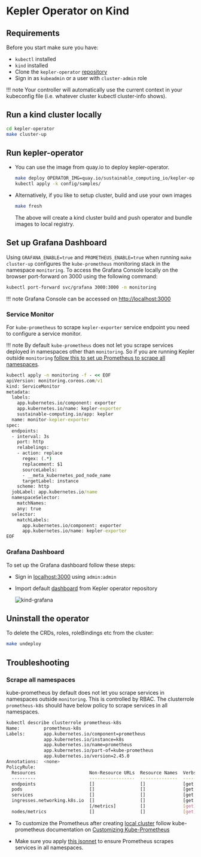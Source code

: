 # Kepler Operator on Kind

## Requirements

Before you start make sure you have:

- `kubectl` installed
- `kind` installed
- Clone the `kepler-operator` [repository](https://github.com/sustainable-computing-io/kepler-operator)
- Sign in as `kubeadmin` or a user with `cluster-admin` role

!!! note
    Your controller will automatically use the current context in your kubeconfig file (i.e. whatever cluster kubectl cluster-info shows).


## Run a kind cluster locally

```sh
cd kepler-operator
make cluster-up
```

## Run kepler-operator

- You can use the image from quay.io to deploy kepler-operator.

    ```sh
    make deploy OPERATOR_IMG=quay.io/sustainable_computing_io/kepler-operator:[VERSION]
    kubectl apply -k config/samples/
    ```

- Alternatively, if you like to setup cluster, build and use your own images

    ```sh
    make fresh
    ```

    The above will create a kind cluster build and push operator and bundle images to local registry.

## Set up Grafana Dashboard

Using `GRAFANA_ENABLE=true` and `PROMETHEUS_ENABLE=true` when running `make cluster-up` configures the `kube-prometheus` monitoring stack in the namespace `monitoring`.
To access the Grafana Console locally on the browser port-forward on 3000 using the following command:

```sh
kubectl port-forward svc/grafana 3000:3000 -n monitoring
```

!!! note
    Grafana Console can be accessed on [http://localhost:3000](http://localhost:3000)

### Service Monitor

For `kube-prometheus` to scrape `kepler-exporter` service endpoint you need to configure a service monitor.

!!! note
    By default `kube-prometheus` does not let you scrape services deployed in namespaces other than `monitoring`.
    So if you are running Kepler outside `monitoring` [follow this to set up Prometheus to scrape all namespaces](#scrape-all-namespaces).

```cmd
kubectl apply -n monitoring -f - << EOF
apiVersion: monitoring.coreos.com/v1
kind: ServiceMonitor
metadata:
  labels:
    app.kubernetes.io/component: exporter
    app.kubernetes.io/name: kepler-exporter
    sustainable-computing.io/app: kepler
  name: monitor-kepler-exporter
spec:
  endpoints:
  - interval: 3s
    port: http
    relabelings:
    - action: replace
      regex: (.*)
      replacement: $1
      sourceLabels:
      - __meta_kubernetes_pod_node_name
      targetLabel: instance
    scheme: http
  jobLabel: app.kubernetes.io/name
  namespaceSelector:
    matchNames:
    any: true
  selector:
    matchLabels:
      app.kubernetes.io/component: exporter
      app.kubernetes.io/name: kepler-exporter
EOF
```

### Grafana Dashboard

To set up the Grafana dashboard follow these steps:

- Sign in [localhost:3000](http:localhost:3000) using `admin:admin`
- Import default [dashboard](https://raw.githubusercontent.com/sustainable-computing-io/kepler-operator/v1alpha1/hack/dashboard/assets/kepler/dashboard.json) from Kepler operator repository

    ![kind-grafana](../fig/ocp_installation/kind_grafana.png)

## Uninstall the operator

To delete the CRDs, roles, roleBindings etc from the cluster:

```sh
make undeploy
```

## Troubleshooting

### Scrape all namespaces

kube-prometheus by default does not let you scrape services in namespaces outside `monitoring`. This is controlled by RBAC.
The clusterrole `prometheus-k8s` should have below policy to scrape services in all namespaces.

```sh
kubectl describe clusterrole prometheus-k8s
Name:         prometheus-k8s
Labels:       app.kubernetes.io/component=prometheus
              app.kubernetes.io/instance=k8s
              app.kubernetes.io/name=prometheus
              app.kubernetes.io/part-of=kube-prometheus
              app.kubernetes.io/version=2.45.0
Annotations:  <none>
PolicyRule:
  Resources                    Non-Resource URLs  Resource Names  Verbs
  ---------                    -----------------  --------------  -----
  endpoints                    []                 []              [get list watch]
  pods                         []                 []              [get list watch]
  services                     []                 []              [get list watch]
  ingresses.networking.k8s.io  []                 []              [get list watch]
                               [/metrics]         []              [get]
  nodes/metrics                []                 []              [get]

```

- To customize the Prometheus after creating [local cluster](#run-a-kind-cluster-locally) follow kube-prometheus documentation on [Customizing Kube-Prometheus](https://github.com/prometheus-operator/kube-prometheus/blob/main/docs/customizing.md)

- Make sure you apply [this jsonnet](https://github.com/prometheus-operator/kube-prometheus/blob/main/docs/customizations/monitoring-all-namespaces.md) to ensure Prometheus scrapes services in all namespaces.
